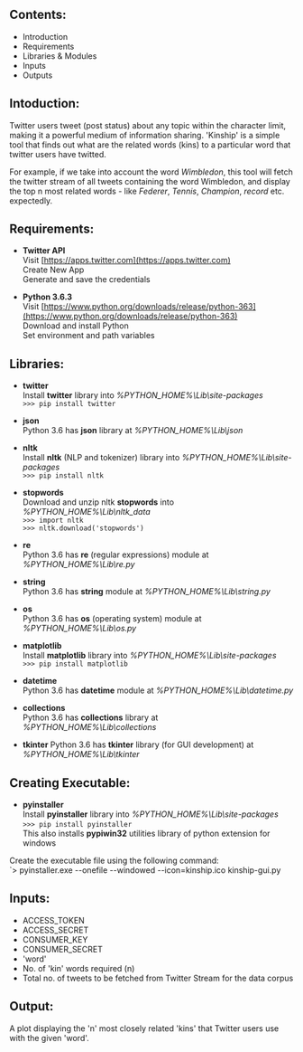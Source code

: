 Contents:
---------  
  
* Introduction
* Requirements
* Libraries & Modules
* Inputs
* Outputs

Intoduction:
------------

Twitter users tweet (post status) about any topic within the character limit, making it a powerful medium of information sharing.
'Kinship' is a simple tool that finds out what are the related words (kins) to a particular word that twitter users have twitted.

For example, if we take into account the word *Wimbledon*, this tool will fetch the twitter stream of all tweets containing the word Wimbledon, and display the top n most related words - like *Federer*, *Tennis*, *Champion*, *record* etc. expectedly.

Requirements:
-------------
 
* **Twitter API**  
Visit [https://apps.twitter.com](https://apps.twitter.com)  
Create New App  
Generate and save the credentials  
 
* **Python 3.6.3**  
Visit [https://www.python.org/downloads/release/python-363](https://www.python.org/downloads/release/python-363)  
Download and install Python  
Set environment and path variables

Libraries:
----------
 
* **twitter**  
Install **twitter** library into *%PYTHON_HOME%\Lib\site-packages*  
`>>> pip install twitter`  
 
* **json**  
Python 3.6 has **json** library at *%PYTHON_HOME%\Lib\json*  
 
* **nltk**  
Install **nltk** (NLP and tokenizer) library into *%PYTHON_HOME%\Lib\site-packages*  
`>>> pip install nltk`  
 
* **stopwords**  
Download and unzip nltk **stopwords** into *%PYTHON_HOME%\Lib\nltk_data*  
`>>> import nltk`  
`>>> nltk.download('stopwords')`  
 
* **re**  
Python 3.6 has **re** (regular expressions) module at *%PYTHON_HOME%\Lib\re.py*  
 
* **string**  
Python 3.6 has **string** module at *%PYTHON_HOME%\Lib\string.py*  
 
* **os**  
Python 3.6 has **os** (operating system) module at *%PYTHON_HOME%\Lib\os.py*  
 
* **matplotlib**  
Install **matplotlib** library into *%PYTHON_HOME%\Lib\site-packages*  
`>>> pip install matplotlib`  
 
* **datetime**  
Python 3.6 has **datetime** module at *%PYTHON_HOME%\Lib\datetime.py*  
 
* **collections**  
Python 3.6 has **collections** library at *%PYTHON_HOME%\Lib\collections*  

* **tkinter**
Python 3.6 has **tkinter** library (for GUI development) at *%PYTHON_HOME%\Lib\tkinter*
  
Creating Executable:
--------------------

* **pyinstaller**  
Install **pyinstaller** library into *%PYTHON_HOME%\Lib\site-packages*  
`>>> pip install pyinstaller`  
This also installs **pypiwin32** utilities library of python extension for windows  

Create the executable file using the following command:  
`> pyinstaller.exe --onefile --windowed --icon=kinship.ico kinship-gui.py  
  
Inputs:
-------

  * ACCESS_TOKEN 
  * ACCESS_SECRET 
  * CONSUMER_KEY 
  * CONSUMER_SECRET
  * 'word'
  * No. of 'kin' words required (n)
  * Total no. of tweets to be fetched from Twitter Stream for the data corpus
  
Output:
-------

  A plot displaying the 'n' most closely related 'kins' that Twitter users use with the given 'word'.

